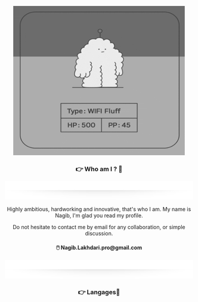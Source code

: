 
<p align="center">
    <kbd>
        <img width="460" height="400" src="./img/hi.gif"/>
    </kbd>
</p>

<h3 align="center">👉 Who am I ? 🤏</h3>

<!-- Separator -->
<p align="center"><img width="960" height="50" src="./img/separator.png"/></p>
<!-- Separator end-->
<p align="center">
Highly ambitious, hardworking and innovative, that's who I am. My name is Nagib, I'm glad you read my profile.
</p>

<p align="center">
Do not hesitate to contact me by email for any collaboration, or simple 
discussion.
</p>


<h4 align="center">🖱️ Nagib.Lakhdari.pro@gmail.com</h4>

<!-- Separator -->
<p align="center"><img width="960" height="50" src="./img/separator.png"/></p>
<!-- Separator end-->

<h3 align="center">👉 Langages🤏</h3>


